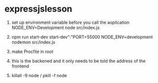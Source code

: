 # expressjslesson

1. set up environment variable before you call the aoplication
NODE_ENV=Development node src/index.js

2. npm run start-dev
start-dev":"PORT=55000 NODE_ENV=development nodemon src/index.js

3. make Procfile in root

4. this is the backened and it only needs to be told the address of the frontend

5. killall -9 node / pkill -f node
